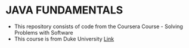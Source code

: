 # JAVA FUNDAMENTALS
- This repository consists of code from the Coursera Course - Solving Problems with Software
- This course is from Duke University [Link](https://www.dukelearntoprogram.com/course2/index.php)

# 
